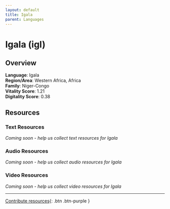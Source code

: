 ```yaml
---
layout: default
title: Igala
parent: Languages
---
```


# Igala (igl)

## Overview

**Language**: Igala  
**Region/Area**: Western Africa, Africa  
**Family**: Niger-Congo  
**Vitality Score**: 1.21  
**Digitality Score**: 0.38  

## Resources

### Text Resources
*Coming soon - help us collect text resources for Igala*

### Audio Resources
*Coming soon - help us collect audio resources for Igala*

### Video Resources
*Coming soon - help us collect video resources for Igala*

---

[Contribute resources](https://fairtrain.github.io/){: .btn .btn-purple }
